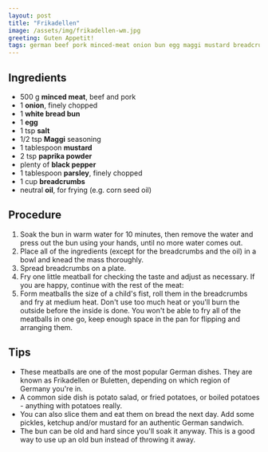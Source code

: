 ```yaml
---
layout: post
title: "Frikadellen"
image: /assets/img/frikadellen-wm.jpg
greeting: Guten Appetit!
tags: german beef pork minced-meat onion bun egg maggi mustard breadcrumbs
---
```


## Ingredients

 - 500 g __minced meat__, beef and pork
 - 1 __onion__, finely chopped
 - 1 __white bread bun__
 - 1 __egg__
 - 1 tsp __salt__
 - 1/2 tsp __Maggi__ seasoning
 - 1 tablespoon __mustard__
 - 2 tsp __paprika powder__
 - plenty of __black pepper__
 - 1 tablespoon __parsley__, finely chopped
 - 1 cup __breadcrumbs__
 - neutral __oil__, for frying (e.g. corn seed oil)
 
## Procedure
 
 1. Soak the bun in warm water for 10 minutes, then remove the water and press out the bun using your hands, until no more water comes out.
 1. Place all of the ingredients (except for the breadcrumbs and the oil) in a bowl and knead the mass thoroughly.
 1. Spread breadcrumbs on a plate.
 1. Fry one little meatball for checking the taste and adjust as necessary. If you are happy, continue with the rest of the meat:
 1. Form meatballs the size of a child's fist, roll them in the breadcrumbs and fry at medium heat. Don't use too much heat or you'll burn the outside before the inside is done. You won't be able to fry all of the meatballs in one go, keep enough space in the pan for flipping and arranging them.
 
## Tips

 - These meatballs are one of the most popular German dishes. They are known as Frikadellen or Buletten, depending on which region of Germany you're in.
 - A common side dish is potato salad, or fried potatoes, or boiled potatoes - anything with potatoes really.
 - You can also slice them and eat them on bread the next day. Add some pickles, ketchup and/or mustard for an authentic German sandwich.
 - The bun can be old and hard since you'll soak it anyway. This is a good way to use up an old bun instead of throwing it away.
